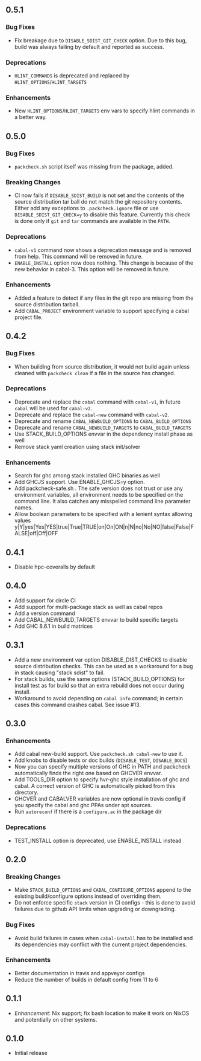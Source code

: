 ## 0.5.1

### Bug Fixes

* Fix breakage due to `DISABLE_SDIST_GIT_CHECK` option. Due to this bug,
  build was always failing by default and reported as success.

### Deprecations

* `HLINT_COMMANDS` is deprecated and replaced by
  `HLINT_OPTIONS`/`HLINT_TARGETS`

### Enhancements

* New `HLINT_OPTIONS`/`HLINT_TARGETS` env vars to specify hlint commands in
  a better way.

## 0.5.0

### Bug Fixes

* `packcheck.sh` script itself was missing from the package, added.

### Breaking Changes

* CI now fails if `DISABLE_SDIST_BUILD` is not set and the contents
  of the source distribution tar ball do not match the git repository
  contents. Either add any exceptions to `.packcheck.ignore` file or use
  `DISABLE_SDIST_GIT_CHECK=y` to disable this feature. Currently this check is
  done only if `git` and `tar` commands are available in the `PATH`.

### Deprecations

* `cabal-v1` command now shows a deprecation message and is removed from help.
  This command will be removed in future.
* `ENABLE_INSTALL` option now does nothing. This change is because of the new
  behavior in cabal-3. This option will be removed in future.

### Enhancements

* Added a feature to detect if any files in the git repo are missing from the
  source distribution tarball.
* Add `CABAL_PROJECT` environment variable to support specifying a cabal
  project file.

## 0.4.2

### Bug Fixes

* When building from source distribution, it would not build again unless
  cleaned with `packcheck clean` if a file in the source has changed.

### Deprecations

* Deprecate and replace the `cabal` command with `cabal-v1`, in future `cabal`
  will be used for `cabal-v2`.
* Deprecate and replace the `cabal-new` command with `cabal-v2`.
* Deprecate and rename `CABAL_NEWBUILD_OPTIONS` to `CABAL_BUILD_OPTIONS`
* Deprecate and rename `CABAL_NEWBUILD_TARGETS` to `CABAL_BUILD_TARGETS`
* Use STACK_BUILD_OPTIONS envvar in the dependency install phase as well
* Remove stack yaml creation using stack init/solver

### Enhancements

* Search for ghc among stack installed GHC binaries as well
* Add GHCJS support. Use ENABLE_GHCJS=y option.
* Add packcheck-safe.sh . The safe version does not trust or use any
  environment variables, all environment needs to be specified on the command
  line. It also catches any misspelled command line parameter names.
* Allow boolean parameters to be specified with a lenient syntax allowing
  values y|Y|yes|Yes|YES|true|True|TRUE|on|On|ON|n|N|no|No|NO|false|False|FALSE|off|Off|OFF

## 0.4.1

* Disable hpc-coveralls by default

## 0.4.0

* Add support for circle CI
* Add support for multi-package stack as well as cabal repos
* Add a version command
* Add CABAL_NEWBUILD_TARGETS envvar to build specific targets
* Add GHC 8.6.1 in build matrices

## 0.3.1

* Add a new environment var option DISABLE_DIST_CHECKS to disable source
  distribution checks. This can be used as a workaround for a bug in stack
  causing "stack sdist" to fail.
* For stack builds, use the same options (STACK_BUILD_OPTIONS) for install test
  as for build so that an extra rebuild does not occur during install.
* Workaround to avoid depending on `cabal info` command; in certain cases this
  command crashes cabal. See issue #13.

## 0.3.0

### Enhancements
* Add cabal new-build support. Use `packcheck.sh cabal-new` to use it.
* Add knobs to disable tests or doc builds (`DISABLE_TEST`, `DISABLE_DOCS`)
* Now you can specify multiple versions of GHC in PATH and packcheck
  automatically finds the right one based on GHCVER envvar.
* Add TOOLS_DIR option to specify hvr-ghc style installation of ghc and
  cabal. A correct version of GHC is automatically picked from this directory.
* GHCVER and CABALVER variables are now optional in travis config if you
  specify the cabal and ghc PPAs under apt sources.
* Run `autoreconf` if there is a `configure.ac` in the package dir

### Deprecations
* TEST_INSTALL option is deprecated, use ENABLE_INSTALL instead

## 0.2.0

### Breaking Changes
* Make `STACK_BUILD_OPTIONS` and `CABAL_CONFIGURE_OPTIONS` append to the
  existing build/configure options instead of overriding them.
* Do not enforce specific `stack` version in CI configs - this is done to avoid
  failures due to github API limits when upgrading or downgrading.

### Bug Fixes
* Avoid build failures in cases when `cabal-install` has to be installed and
  its dependencies may conflict with the current project dependencies.

### Enhancements
* Better documentation in travis and appveyor configs
* Reduce the number of builds in default config from 11 to 6

## 0.1.1

* _Enhancement_: Nix support; fix bash location to make it work on NixOS and
  potentially on other systems.

## 0.1.0

* Initial release
